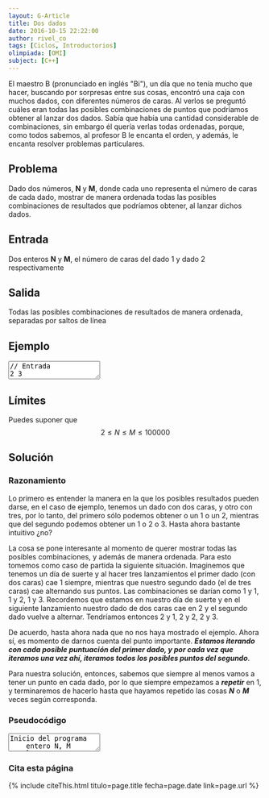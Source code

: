 ```yaml
---
layout: G-Article
title: Dos dados
date: 2016-10-15 22:22:00
author: rivel_co
tags: [Ciclos, Introductorios]
olimpiada: [OMI]
subject: [C++]
---
```


El maestro B (pronunciado en inglés "Bi"), un día que no tenía mucho que hacer, buscando por sorpresas entre sus cosas, encontró una caja con muchos dados, con diferentes números de caras. Al verlos se preguntó cuáles eran todas las posibles combinaciones de puntos que podríamos obtener al lanzar dos dados. Sabía que había una cantidad considerable de combinaciones, sin embargo él quería verlas todas ordenadas, porque, como todos sabemos, al profesor B le encanta el orden, y además, le encanta resolver problemas particulares.

## Problema

Dado dos números, **N** y **M**, donde cada uno representa el número de caras de cada dado, mostrar de manera ordenada todas las posibles combinaciones de resultados que podríamos obtener, al lanzar dichos dados.

## Entrada

Dos enteros **N** y **M**, el número de caras del dado 1 y dado 2 respectivamente

## Salida

Todas las posibles combinaciones de resultados de manera ordenada, separadas por saltos de línea

## Ejemplo

<textarea class="output">
// Entrada
2 3

// Salida
1 1
1 2
1 3
2 1
2 2
2 3</textarea>

## Límites 

Puedes suponer que $$ 2 \le N \le M \le 100000 $$

## Solución

### Razonamiento

Lo primero es entender la manera en la que los posibles resultados pueden darse, en el caso de ejemplo, tenemos un dado con dos caras, y otro con tres, por lo tanto, del primero sólo podemos obtener o un 1 o un 2, mientras que del segundo podemos obtener un 1 o 2 o 3. <int>Hasta ahora bastante intuitivo ¿no?</int>

La cosa se pone interesante al momento de querer mostrar todas las posibles combinaciones, y además de manera ordenada. Para esto tomemos como caso de partida la siguiente situación. Imaginemos que tenemos un día de suerte y al hacer tres lanzamientos el primer dado (con dos caras) cae 1 siempre, mientras que nuestro segundo dado (el de tres caras) cae alternando sus puntos. Las combinaciones se darían como 1 y 1, 1 y 2, 1 y 3. Recordemos que estamos en nuestro día de suerte y en el siguiente lanzamiento nuestro dado de dos caras cae en 2 y el segundo dado vuelve a alternar. Tendríamos entonces 2 y 1, 2 y 2, 2 y 3.

De acuerdo, hasta ahora nada que no nos haya mostrado el ejemplo. Ahora sí, es momento de darnos cuenta del punto importante. ***Estamos iterando con cada posible puntuación del primer dado, y por cada vez que iteramos una vez ahí, iteramos todos los posibles puntos del segundo***. 

Para nuestra solución, entonces, sabemos que siempre al menos vamos a tener un punto en cada dado, por lo que siempre empezamos a ***repetir*** en 1, y terminaremos de hacerlo hasta que hayamos repetido las cosas ***N*** o ***M*** veces según corresponda. 

### Pseudocódigo

<textarea class="output">
Inicio del programa
    entero N, M
    leer N
    leer M
    Desde dado1 = 1, hasta dado1 == N, incrementos de 1:
        Desde dado2 = 1, hasta dado2 == M, incrementos de 1:
            mostrar N " y " M
        fin Desde
    fin Desde
Fin del programa</textarea>

### Cita esta página

{% include citeThis.html titulo=page.title fecha=page.date link=page.url %}